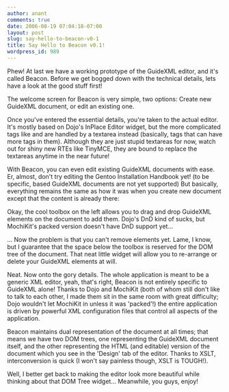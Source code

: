 ```yaml
---
author: anant
comments: true
date: 2006-08-19 07:04:18-07:00
layout: post
slug: say-hello-to-beacon-v0-1
title: Say Hello to Beacon v0.1!
wordpress_id: 989
---
```


Phew! At last we have a working prototype of the GuideXML editor, and it's
called Beacon. Before we get bogged down with the technical details, lets
have a look at the good stuff first!

The welcome screen for Beacon is very simple, two options: Create new
GuideXML document, or edit an existing one.

Once you've entered the essential details, you're taken to the actual
editor. It's mostly based on Dojo's InPlace Editor widget, but the more
complicated tags like and are handled by a textarea instead (basically, tags
that can have more tags in them). Although they are just stupid textareas for
now, watch out for shiny new RTEs like TinyMCE, they are bound to replace the
textareas anytime in the near future!

With Beacon, you can even edit existing GuideXML documents with ease. Er,
almost, don't try editing the Gentoo Installation Handbook yet! (to be
specific, based GuideXML documents are not yet supported) But basically,
everything remains the same as how it was when you create new document
except that the content is already there:

Okay, the cool toolbox on the left allows you to drag and drop GuideXML
elements on the document to add them. Dojo's DnD kind of sucks, but
MochiKit's packed version doesn't have DnD support yet...

... Now the problem is that you can't remove elements yet. Lame, I know, but I
guarantee that the space below the toolbox is reserved for the DOM tree of
the document. That neat little widget will allow you to re-arrange or delete
your GuideXML elements at will.

Neat. Now onto the gory details. The whole application is meant to be a
generic XML editor, yeah, that's right, Beacon is not entirely specific to
GuideXML alone! Thanks to Dojo and MochiKit (both of whom still don't like
to talk to each other, I made them sit in the same room with great
difficulty; Dojo wouldn't let MochiKit in unless it was 'packed'!) the
entire application is driven by powerful XML configuration files that
control all aspects of the application.

Beacon maintains dual representation of the document at all times; that
means we have two DOM trees, one representing the GuideXML document itself,
and the other representing the HTML (and editable) version of the document
which you see in the 'Design' tab of the editor. Thanks to XSLT,
interconversion is quick (I won't say painless though, XSLT is TOUGH!).

Well, I better get back to making the editor look more beautiful while
thinking about that DOM Tree widget... Meanwhile, you guys, enjoy!
